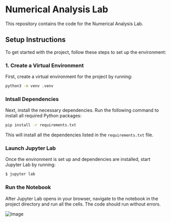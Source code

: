 # Numerical Analysis Lab

This repository contains the code for the Numerical Analysis Lab.

## Setup Instructions

To get started with the project, follow these steps to set up the environment:

### 1. Create a Virtual Environment

First, create a virtual environment for the project by running:

```bash
python3 -m venv .venv
```

### Intsall Dependencies
Next, install the necessary dependencies. Run the following command to install all required Python packages:

```bash
pip install -r requirements.txt
```

This will install all the dependencies listed in the `requirements.txt` file.

### Launch Jupyter Lab
Once the environment is set up and dependencies are installed, start Jupyter Lab by running:

```bash
$ jupyter lab
```

### Run the Notebook
After Jupyter Lab opens in your browser, navigate to the notebook in the project directory and run all the cells. The code should run without errors.

![Image](https://github.com/user-attachments/assets/4cd10179-4c60-46ee-a588-2558368ed0e2)
